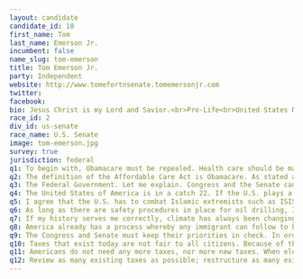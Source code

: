 ```yaml
---
layout: candidate
candidate_id: 10
first_name: Tom
last_name: Emerson Jr.
incumbent: false
name_slug: tom-emerson
title: Tom Emerson Jr.
party: Independent
website: http://www.tomefortnsenate.tomemersonjr.com
twitter: 
facebook: 
bio: Jesus Christ is my Lord and Savior.<br>Pro-Life<br>United States Navy Vietnam Era Veteran<br>Ronald Reagan Republican<br>Conservative by Conviction, not by convenience<br>Married for forty years<br>Four children, four grand-children<br>Information Technology Professional<br>Bass Guitarist in Church Worship Team<br>Enjoy playing golf<br>
race_id: 2
div_id: us-senate
race_name: U.S. Senate
image: tom-emerson.jpg
survey: true
jurisdiction: federal
q1: To begin with, Obamacare must be repealed. Health care should be made affordable and available to all citizens, regardless of their financial status. The best way to accomplish this is to allow the Church to become the main Health Care Provider.
q2: The definition of the Affordable Care Act is Obamacare. As stated above, the "Affordable Care Act" must be repealed.<br><br>I received a survey from the two sitting U.S. Senators, and my U.S. Congressman in reference to Obamacare. Once I began reading through this documented survey, it was very apparent that there are many hidden agendas, goals, items buried within Obamacare that have nothing whatsoever to do with Health Care.<br><br>Health Insurance is not affordable for all citizens. This must change and the Federal Government needs to bow out of thinking they know how to dictate to all citizens how all citizens should be forced to do this, or do that in order to have Health Care Coverage. The Federal Government needs to do their job and not become a Health Care Institute. There are Health Care Professionals who know best and need to have the freedom from the Federal Government to develop a affordable and available Health Care Plan.
q3: The Federal Government. Let me explain. Congress and the Senate can be eager to send our United States Military personnel, service men and women overseas, into battle, into harms way to fight for the freedom we take for granted and enjoy daily. Our continued freedom is due solely and credited solely to the United States Military personnel.<br><br>When our U.S. Military personnel comes back home to America, most all with some level of PTSD, some without limbs, some in caskets; these very same U.S. Military personnel are ignored by their Federal Government in more than one way.<br><br>The United States Congress and Senate MUST support and SERVE our U.S. Military personnel and their families. This included all Veterans and Active Duty personnel, and their families.<br><br>Any one who has eyes and common sense can see that if their elected officials will not support them when they enlist in the U.S. Military, then why should they risk their lives for the elected officials, Congress and Senate.<br><br>When elected I want to address this issue by developing a law that states that every Congress man/woman and every Senator must travel with a branch of the U.S. Military for two to four weeks within the first year they are elected into their office. They must travel with the U.S. Military branch from the time that unit or command leaves the United States soil, be with them on tours while in harms way, and experience the very lifestyle that our service men and women experience for months and years. Then if that Congress man/woman and Senator comes back to their elected office, they will be empathetic and sympathetic to our U.S. Military personnel, including their families.<br><br>As I addressed in one city and county in Tennessee the Disabled American Veterans, I was appalled by the fact that so many have and have tried to commit suicide. I had the privilege to pray with one ex-solider who had tried to take his own life five times.<br><br>Now let me touch on the Veterans Administration. Need I say more? There is a retired soldier in the county I live in who has stated that he had a doctors appointment for a physical problem. Before that appointment arrived, he was contacted that the appointment had been rescheduled. This happened more than once. And this occurs with more than just one serviceman/woman. The VA needs serious restructuring and, so to speak, a shot in the arm.<br><br>We, America, but especially the Congress and Senate HAVE to do a much better job taking care of our U.S. Military personnel who we all depend on for the everyday freedom we take for granted and live.
q4: The United States of America is in a catch 22. If the U.S. plays a lesser role in international affairs, then in reality we are putting ourselves in jeopardy. How are we putting ourselves in jeopardy? Because we owe too much money to other countries and are dependent upon the other countries we owe money to not to call our loan.<br><br>If we play a greater role in international affairs, we stand the chance of becoming too vulnerable and weak domestically.<br><br>Businesses have Procedures, Processes and policies in order to conduct their business the very beat and profitable way they can, equally not to take away from providing the best customer service.<br><br>The United States Federal Government, specifically the Congress and Senate have similar policies, procedures and processes.<br><br>In reality, there are always exceptions to those rules, in business and in government.<br><br>Each individual circumstance and situation must be addressed with how severe that situation is. If a international affair is severe and requires a greater role by the U.S. Congress and Senate, then the U.S. must provide a greater role until that severe situation has been resolved. At that time a lesser role can be enforced and adapted.
q5: I agree that the U.S. has to combat Islamic extremists such as ISIS/ISIL, Al Qaeda and such terrorist organizations. If America is put on the offensive, our military should attack full force; air, land and sea until the threat of terror has been eliminated.<br><br>If the U.S. Congress and Senate send our U.S. Military personnel to eliminate our enemy, in this case terrorists, then the Congress and Senate must back our military with everything they need to resolve this threat quickly.
q6: As long as there are safety procedures in place for oil drilling, I will be in favor of America producing our own oil and withdraw our dependence upon foreign nations for our necessary oil supply.<br><br>I understand in the United States of America lies a vast amount of crude oil whereby we could be very independent from foreign oil countries.<br><br>With today's technology, if the U.S. desired, safe drilling and production from crude oil to the various chemicals we need to run all machines today could and should be pursued until it becomes a reality.<br><br>More jobs, less fuel cost, more efficient use of fuels and a safer environment would and can be possible with the right officials being elected to office.
q7: If my history serves me correctly, climate has always been changing and will always continue to change. The only policies that could address this is, in my opinion, a more self contained and independent technology plan that is developed by United States scientists. And yes, the Federal Government would need to contribute monetarily to some extent, but in a realistic sence.
q8: America already has a process whereby any immigrant can follow to become a United States citizen. Follow the process and, "Welcome to America." Don't follow the process, go home to your own country.<br><br>The Congress and Senate must keep their priorities in check. In order to enforce the Immigration Process, Congress and the Senate must support the Border Patrol, Homeland Security, Law Enforcement Agencies, Fire Fighters, First Responders and the United States Military.
q9: The Congress and Senate must keep their priorities in check. In order to enforce the Immigration Process, Congress and the Senate must support the Border Patrol, Homeland Security, Law Enforcement Agencies, Fire Fighters, First Responders and the United States Military.
q10: Taxes that exist today are not fair to all citizens. Because of the unrealistic spending by Congress and the Senate, the budget is not balanced and our deficit and debt is growing dramatically.<br><br>What about Education and Medical Research? All members of Congress and the Senate should be taxed a certain amount and that money distributed to Education and Medical Research.<br><br>I will repeal Common Core education.
q11: Americans do not need any more taxes, nor more new taxes. When elected as the next United States Senator from Tennessee 2014, I will never vote for any new taxes.<br><br>What I will do is begin reviewing as many existing taxes as possible; restructure as many existing taxes as possible; and eliminate as many existing taxes as possible.
q12: Review as many existing taxes as possible; restructure as many existing taxes as possible; and eliminate as many existing taxes as possible.<br><br>No New Taxes.<br><br>If Congress and the Senate want to vote themselves a raise, then that amount they voted a raise for themselves should be applied straight toward the National Debt.<br><br>Take away the special benefits the Congress and the Senate enjoy and apply that money toward the National Debt.
---
```

